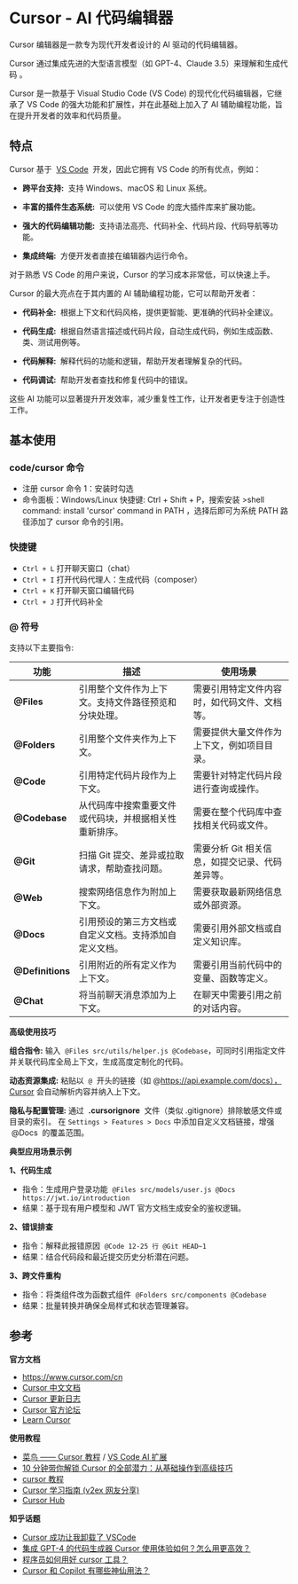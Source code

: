 # Cursor - AI 代码编辑器

Cursor 编辑器是一款专为现代开发者设计的 AI 驱动的代码编辑器。

Cursor 通过集成先进的大型语言模型（如 GPT-4、Claude 3.5）来理解和生成代码 。

Cursor 是一款基于 Visual Studio Code (VS Code) 的现代化代码编辑器，它继承了 VS Code 的强大功能和扩展性，并在此基础上加入了 AI 辅助编程功能，旨在提升开发者的效率和代码质量。

## 特点

Cursor 基于  [VS Code](https://www.runoob.com/vscode/vscode-tutorial.html)  开发，因此它拥有 VS Code 的所有优点，例如：

- **跨平台支持:**  支持 Windows、macOS 和 Linux 系统。

- **丰富的插件生态系统:**  可以使用 VS Code 的庞大插件库来扩展功能。

- **强大的代码编辑功能:**  支持语法高亮、代码补全、代码片段、代码导航等功能。

- **集成终端:**  方便开发者直接在编辑器内运行命令。

对于熟悉 VS Code 的用户来说，Cursor 的学习成本非常低，可以快速上手。

Cursor 的最大亮点在于其内置的 AI 辅助编程功能，它可以帮助开发者：

- **代码补全:**  根据上下文和代码风格，提供更智能、更准确的代码补全建议。

- **代码生成:**  根据自然语言描述或代码片段，自动生成代码，例如生成函数、类、测试用例等。

- **代码解释:**  解释代码的功能和逻辑，帮助开发者理解复杂的代码。

- **代码调试:**  帮助开发者查找和修复代码中的错误。

这些 AI 功能可以显著提升开发效率，减少重复性工作，让开发者更专注于创造性工作。

## 基本使用

### code/cursor 命令

- 注册 cursor 命令 1：安装时勾选
- 命令面板：Windows/Linux 快捷键: Ctrl + Shift + P，搜索安装 >shell command: install 'cursor' command in PATH ，选择后即可为系统 PATH 路径添加了 cursor 命令的引用。

### 快捷键

- `Ctrl + L` 打开聊天窗口（chat）
- `Ctrl + I` 打开代码代理人：生成代码（composer）
- `Ctrl + K` 打开聊天窗口编辑代码
- `Ctrl + J` 打开代码补全

### @ 符号

支持以下主要指令:

| **功能**         | **描述**                                               | **使用场景**                                    |
| ---------------- | ------------------------------------------------------ | ----------------------------------------------- |
| **@Files**       | 引用整个文件作为上下文。支持文件路径预览和分块处理。   | 需要引用特定文件内容时，如代码文件、文档等。    |
| **@Folders**     | 引用整个文件夹作为上下文。                             | 需要提供大量文件作为上下文，例如项目目录。      |
| **@Code**        | 引用特定代码片段作为上下文。                           | 需要针对特定代码片段进行查询或操作。            |
| **@Codebase**    | 从代码库中搜索重要文件或代码块，并根据相关性重新排序。 | 需要在整个代码库中查找相关代码或文件。          |
| **@Git**         | 扫描 Git 提交、差异或拉取请求，帮助查找问题。          | 需要分析 Git 相关信息，如提交记录、代码差异等。 |
| **@Web**         | 搜索网络信息作为附加上下文。                           | 需要获取最新网络信息或外部资源。                |
| **@Docs**        | 引用预设的第三方文档或自定义文档。支持添加自定义文档。 | 需要引用外部文档或自定义知识库。                |
| **@Definitions** | 引用附近的所有定义作为上下文。                         | 需要引用当前代码中的变量、函数等定义。          |
| **@Chat**        | 将当前聊天消息添加为上下文。                           | 在聊天中需要引用之前的对话内容。                |

**高级使用技巧**

**组合指令:** 输入  `@Files src/utils/helper.js @Codebase`，可同时引用指定文件并关联代码库全局上下文，生成高度定制化的代码。

**动态资源集成:** 粘贴以  `@`  开头的链接（如 @https://api.example.com/docs），Cursor 会自动解析内容并纳入上下文。

**隐私与配置管理:** 通过  **.cursorignore**  文件（类似 .gitignore）排除敏感文件或目录的索引。 在 `Settings > Features > Docs` 中添加自定义文档链接，增强  @Docs  的覆盖范围。

**典型应用场景示例**

**1、代码生成**

- 指令：生成用户登录功能  `@Files src/models/user.js @Docs https://jwt.io/introduction`
- 结果：基于现有用户模型和 JWT 官方文档生成安全的鉴权逻辑。

**2、错误排查**

- 指令：解释此报错原因  `@Code 12-25 行 @Git HEAD~1`
- 结果：结合代码段和最近提交历史分析潜在问题。

**3、跨文件重构**

- 指令：将类组件改为函数式组件  `@Folders src/components @Codebase`
- 结果：批量转换并确保全局样式和状态管理兼容。

## 参考

**官方文档**

- https://www.cursor.com/cn
- [Cursor 中文文档](https://cursordocs.com/docs)
- [Cursor 更新日志](https://www.cursor.com/cn/changelog)
- [Cursor 官方论坛](https://forum.cursor.com/)
- [Learn Cursor](https://learn-cursor.com/docs-zh/)

**使用教程**

- [菜鸟 —— Cursor 教程](https://www.runoob.com/cursor/cursor-tutorial.html) / [VS Code AI 扩展](https://www.runoob.com/vscode/vscode-ai-extensions.html)
- [10 分钟带你解锁 Cursor 的全部潜力：从基础操作到高级技巧](https://www.ifb.me/zh/blog/backend/10-fen-zhong-jie-suo)
- [cursor 教程](https://www.youtube.com/watch?v=lypPoT8lZ2M&list=PLZ81M_gt1CZdlEQqug70vMGhthMwXOJRB)
- [Cursor 学习指南 (v2ex 网友分享)](https://flowus.cn/share/58da5f2b-f741-446e-8046-3a73e5dae836)
- [Cursor Hub](https://cursorhub.org/tutorials/basics/getting-started/introduction)

**知乎话题**

- [Cursor 成功让我卸载了 VSCode](https://zhuanlan.zhihu.com/p/1341154936)
- [集成 GPT-4 的代码生成器 Cursor 使用体验如何？怎么用更高效？](https://www.zhihu.com/question/590152131)
- [程序员如何用好 cursor 工具？](https://www.zhihu.com/question/1339583068)
- [Cursor 和 Copilot 有哪些神仙用法？](https://www.zhihu.com/question/600101707)
